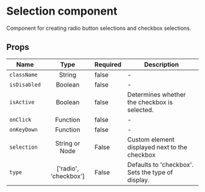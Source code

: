 # Selection component

Component for creating radio button selections and checkbox selections.

<!-- STORY -->


## Props

| Name        | Type           | Required  | Description
| ------------- |:-------------:| -----| ----------|
| `className`     | String | false | - |
| `isDisabled`     | Boolean | false | - |
| `isActive`     | Boolean | false | Determines whether the checkbox is selected. |
| `onClick`  | Function     |   false | - |
|`onKeyDown`| Function     |   false | - |
|`selection`| String or Node | False | Custom element displayed next to the checkbox |
|`type`| ['radio', 'checkbox']| False | Defaults to 'checkbox'. Sets the type of display.|